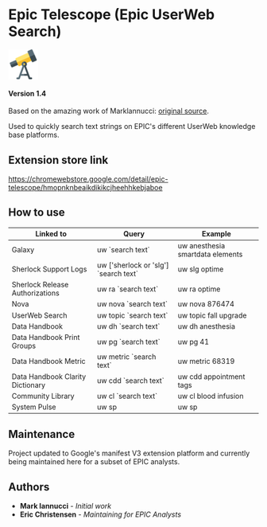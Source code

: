 # Epic Telescope (Epic UserWeb Search)

<img align="center" width="60" src="./.github/telescope.png"/>

#### Version 1.4

Based on the amazing work of Marklannucci: [original source](https://github.com/MarkIannucci/ChromeUserWebSearchExtension).

Used to quickly search text strings on EPIC's different UserWeb knowledge base platforms.

## Extension store link

https://chromewebstore.google.com/detail/epic-telescope/hmopnknbeaikdikikcjheehhkebjaboe

## How to use

| Linked to                        | Query                                   | Example                          |
| -------------------------------- | --------------------------------------- | -------------------------------- |
| Galaxy                           | uw \`search text\`                      | uw anesthesia smartdata elements |
| Sherlock Support Logs            | uw ['sherlock or 'slg'] \`search text\` | uw slg optime                    |
| Sherlock Release Authorizations  | uw ra \`search text\`                   | uw ra optime                     |
| Nova                             | uw nova \`search text\`                 | uw nova 876474                   |
| UserWeb Search                   | uw topic \`search text\`                | uw topic fall upgrade            |
| Data Handbook                    | uw dh \`search text\`                   | uw dh anesthesia                 |
| Data Handbook Print Groups       | uw pg \`search text\`                   | uw pg 41                         |
| Data Handbook Metric             | uw metric \`search text\`               | uw metric 68319                  |
| Data Handbook Clarity Dictionary | uw cdd \`search text\`                  | uw cdd appointment tags          |
| Community Library                | uw cl \`search text\`                   | uw cl blood infusion             |
| System Pulse                     | uw sp                                   | uw sp                            |

## Maintenance

Project updated to Google's manifest V3 extension platform and currently being maintained here for a subset of EPIC analysts.

## Authors

- **Mark Iannucci** - _Initial work_
- **Eric Christensen** - _Maintaining for EPIC Analysts_
